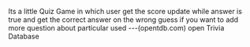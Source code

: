 Its a little Quiz Game in which user get the score update while answer is true 
and get the correct answer on the wrong guess 
if you want to add more question about particular used ---(opentdb.com) open Trivia Database
